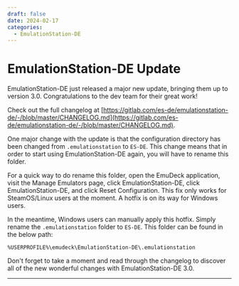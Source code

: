 ```yaml
---
draft: false 
date: 2024-02-17
categories:
  - EmulationStation-DE
---
```


# EmulationStation-DE Update

EmulationStation-DE just released a major new update, bringing them up to version 3.0. Congratulations to the dev team for their great work!

Check out the full changelog at [https://gitlab.com/es-de/emulationstation-de/-/blob/master/CHANGELOG.md](https://gitlab.com/es-de/emulationstation-de/-/blob/master/CHANGELOG.md).

One major change with the update is that the configuration directory has been changed from `.emulationstation` to `ES-DE`. This change means that in order to start using EmulationStation-DE again, you will have to rename this folder.

For a quick way to do rename this folder, open the EmuDeck application, visit the Manage Emulators page, click EmulationStation-DE, click EmulationStation-DE, and click Reset Configuration. This fix only works for SteamOS/Linux users at the moment. A hotfix is on its way for Windows users. 

In the meantime, Windows users can manually apply this hotfix. Simply rename the `.emulationstation` folder to `ES-DE`. This folder can be found in the below path:

`%USERPROFILE%\emudeck\EmulationStation-DE\.emulationstation`

Don't forget to take a moment and read through the changelog to discover all of the new wonderful changes with EmulationStation-DE 3.0.


***